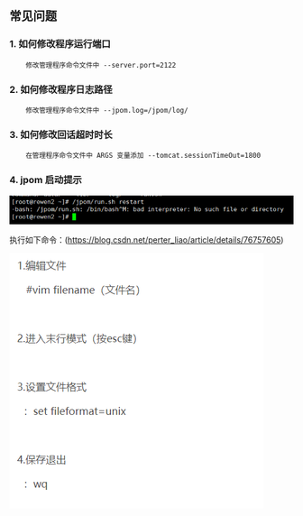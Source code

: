 ## 常见问题

   ### 1. 如何修改程序运行端口
   
        修改管理程序命令文件中 --server.port=2122
        
   ### 2. 如何修改程序日志路径
   
        修改管理程序命令文件中 --jpom.log=/jpom/log/
        
   ### 3. 如何修改回话超时时长
        
        在管理程序命令文件中 ARGS 变量添加 --tomcat.sessionTimeOut=1800
        
   ### 4. jpom 启动提示
   
   ![jpom](/doc/error/ff-unix.png)
    
   执行如下命令：(https://blog.csdn.net/perter_liao/article/details/76757605)
   
   ![jpom](/doc/error/ff-unix-edit.png)
    
   